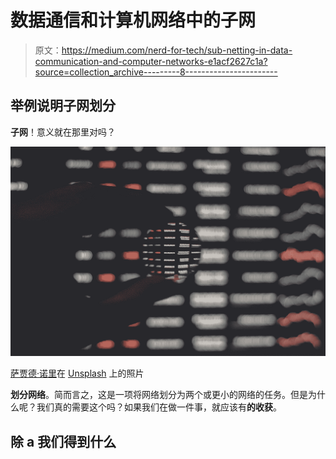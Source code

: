 # 数据通信和计算机网络中的子网

> 原文：<https://medium.com/nerd-for-tech/sub-netting-in-data-communication-and-computer-networks-e1acf2627c1a?source=collection_archive---------8----------------------->

## 举例说明子网划分

**子网**！意义就在那里对吗？

![](img/4270cb04c9e84ac1ccd4af7ffd218ce4.png)

[萨贾德·诺里](https://unsplash.com/@sajad_sqs9966b?utm_source=medium&utm_medium=referral)在 [Unsplash](https://unsplash.com?utm_source=medium&utm_medium=referral) 上的照片

**划分网络**。简而言之，这是一项将网络划分为两个或更小的网络的任务。但是为什么呢？我们真的需要这个吗？如果我们在做一件事，就应该有**的收获**。

## **除 a 我们得到什么**